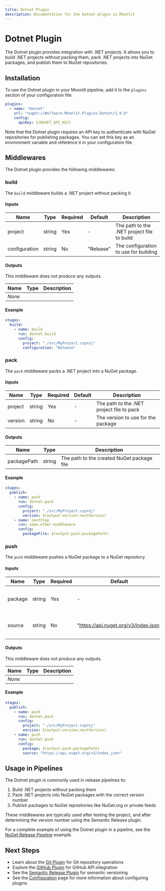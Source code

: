 ```yaml
---
title: Dotnet Plugin
description: Documentation for the Dotnet plugin in Moonlit
---
```


# Dotnet Plugin

The Dotnet plugin provides integration with .NET projects. It allows you to build .NET projects without packing them, pack .NET projects into NuGet packages, and publish them to NuGet repositories.

## Installation

To use the Dotnet plugin in your Moonlit pipeline, add it to the `plugins` section of your configuration file:

```yaml
plugins:
  - name: "dotnet"
    url: "nuget://Wolfware.Moonlit.Plugins.Dotnet/1.0.0"
    config:
      apiKey: $(NUGET_API_KEY)
```

Note that the Dotnet plugin requires an API key to authenticate with NuGet repositories for publishing packages. You can set this key as an environment variable and reference it in your configuration file.

## Middlewares

The Dotnet plugin provides the following middlewares:

### build

The `build` middleware builds a .NET project without packing it.

#### Inputs

| Name | Type | Required | Default | Description |
|------|------|----------|---------|-------------|
| project | string | Yes | - | The path to the .NET project file to build |
| configuration | string | No | "Release" | The configuration to use for building |

#### Outputs

This middleware does not produce any outputs.

| Name | Type | Description |
|------|------|-------------|
| *None* | | |

#### Example

```yaml
stages:
  build:
    - name: build
      run: dotnet.build
      config:
        project: "./src/MyProject.csproj"
        configuration: "Release"
```

### pack

The `pack` middleware packs a .NET project into a NuGet package.

#### Inputs

| Name | Type | Required | Default | Description |
|------|------|----------|---------|-------------|
| project | string | Yes | - | The path to the .NET project file to pack |
| version | string | No | - | The version to use for the package |

#### Outputs

| Name | Type | Description |
|------|------|-------------|
| packagePath | string | The path to the created NuGet package file |

#### Example

```yaml
stages:
  publish:
    - name: pack
      run: dotnet.pack
      config:
        project: "./src/MyProject.csproj"
        version: $(output:version:nextVersion)
    - name: nextStep
      run: some.other-middleware
      config:
        packageFile: $(output:pack:packagePath)
```

### push

The `push` middleware pushes a NuGet package to a NuGet repository.

#### Inputs

| Name | Type | Required | Default | Description |
|------|------|----------|---------|-------------|
| package | string | Yes | - | The path to the NuGet package file to push |
| source | string | No | "https://api.nuget.org/v3/index.json" | The URL of the NuGet repository to push to |

#### Outputs

This middleware does not produce any outputs.

| Name | Type | Description |
|------|------|-------------|
| *None* | | |

#### Example

```yaml
stages:
  publish:
    - name: pack
      run: dotnet.pack
      config:
        project: "./src/MyProject.csproj"
        version: $(output:version:nextVersion)
    - name: push
      run: dotnet.push
      config:
        package: $(output:pack:packagePath)
        source: "https://api.nuget.org/v3/index.json"
```

## Usage in Pipelines

The Dotnet plugin is commonly used in release pipelines to:

1. Build .NET projects without packing them
2. Pack .NET projects into NuGet packages with the correct version number
3. Publish packages to NuGet repositories like NuGet.org or private feeds

These middlewares are typically used after testing the project, and after determining the version number using the Semantic Release plugin.

For a complete example of using the Dotnet plugin in a pipeline, see the [NuGet Release Pipeline](./examples/nuget-release.md) example.

## Next Steps

- Learn about the [Git Plugin](./git.md) for Git repository operations
- Explore the [GitHub Plugin](./github.md) for GitHub API integration
- See the [Semantic Release Plugin](./semantic-release.md) for semantic versioning
- See the [Configuration](../guide/concepts/configuration.md) page for more information about configuring plugins